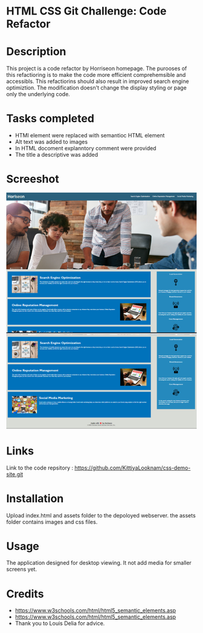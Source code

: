 # HTML CSS Git Challenge: Code Refactor 


# Description   
This project is a code refactor by Horriseon homepage. The purooses of this refactioring is to make the code more efficient comprehemsible and accessibls. This refactiorins should also result in
improved search engine optimiztion. The modification doesn't change the display styling or page only the underlying code.


# Tasks completed 
- HTMl element were replaced with semantioc HTML element 
- Alt text was added to images 
- In HTML docoment explanntory comment were provided
- The title a descriptive was added

# Screeshot 
![alt text](image.png)
![alt text](image-1.png)

# Links

Link to the code repsitory : https://github.com/KittiyaLooknam/css-demo-site.git

# Installation 

Upload index.html and assets folder to the depoloyed webserver. the assets folder contains images and css files.


# Usage

The application designed for desktop viewing. It not add media for smaller screens yet.

# Credits

- https://www.w3schools.com/html/html5_semantic_elements.asp
- https://www.w3schools.com/html/html5_semantic_elements.asp
- Thank you to Louis Delia for advice.
